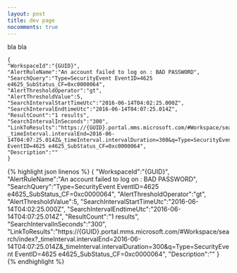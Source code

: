 ```yaml
---
layout: post
title: dev page
nocomments: true
---
```

bla bla


    {
    "WorkspaceId":"{GUID}",
    "AlertRuleName":"An account failed to log on : BAD PASSWORD",
    "SearchQuery":"Type=SecurityEvent EventID=4625 e4625_SubStatus_CF=0xc0000064",
    "AlertThresholdOperator":"gt",
    "AlertThresholdValue":5,
    "SearchIntervalStartTimeUtc":"2016-06-14T04:02:25.000Z",
    "SearchIntervalEndtimeUtc":"2016-06-14T04:07:25.014Z",
    "ResultCount":"1 results",
    "SearchIntervalInSeconds":"300",
    "LinkToResults":"https://{GUID}.portal.mms.microsoft.com/#Workspace/search/index?_timeInterval.intervalEnd=2016-06-14T04:07:25.014Z&_timeInterval.intervalDuration=300&q=Type=SecurityEvent EventID=4625 e4625_SubStatus_CF=0xc0000064",
    "Description":""
    }

{% highlight json linenos %}
{
"WorkspaceId":"{GUID}",
"AlertRuleName":"An account failed to log on : BAD PASSWORD",
"SearchQuery":"Type=SecurityEvent EventID=4625 e4625_SubStatus_CF=0xc0000064",
"AlertThresholdOperator":"gt",
"AlertThresholdValue":5,
"SearchIntervalStartTimeUtc":"2016-06-14T04:02:25.000Z",
"SearchIntervalEndtimeUtc":"2016-06-14T04:07:25.014Z",
"ResultCount":"1 results",
"SearchIntervalInSeconds":"300",
"LinkToResults":"https://{GUID}.portal.mms.microsoft.com/#Workspace/search/index?_timeInterval.intervalEnd=2016-06-14T04:07:25.014Z&_timeInterval.intervalDuration=300&q=Type=SecurityEvent EventID=4625 e4625_SubStatus_CF=0xc0000064",
"Description":""
}
{% endhighlight %}
